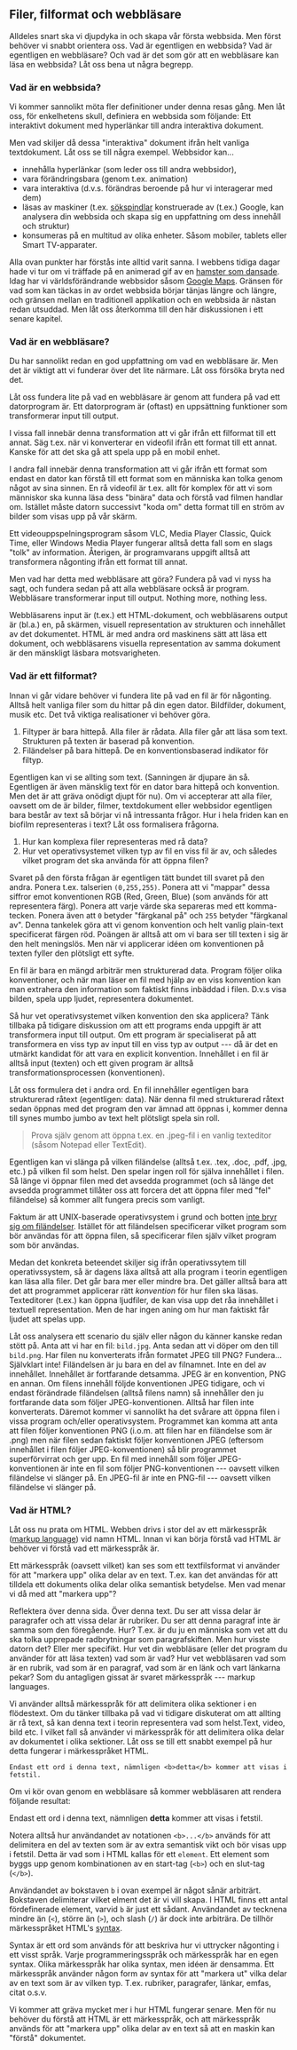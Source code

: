 ## Filer, filformat och webbläsare

Alldeles snart ska vi djupdyka in och skapa vår första webbsida. Men först behöver vi snabbt orientera oss. Vad är egentligen en webbsida? Vad är egentligen en webbläsare? Och vad är det som gör att en webbläsare kan läsa en webbsida? Låt oss bena ut några begrepp.

### Vad är en webbsida?

Vi kommer sannolikt möta fler definitioner under denna resas gång. Men låt oss, för enkelhetens skull, definiera en webbsida som följande: Ett interaktivt dokument med hyperlänkar till andra interaktiva dokument.

Men vad skiljer då dessa "interaktiva" dokument ifrån helt vanliga textdokument. Låt oss se till några exempel. Webbsidor kan...

* innehålla hyperlänkar (som leder oss till andra webbsidor),
* vara förändringsbara (genom t.ex. animation)
* vara interaktiva (d.v.s. förändras beroende på hur vi interagerar med dem)
* läsas av maskiner (t.ex. [sökspindlar][0] konstruerade av (t.ex.) Google, kan analysera din webbsida och skapa sig en uppfattning om dess innehåll och struktur)
* konsumeras på en multitud av olika enheter. Såsom mobiler, tablets eller Smart TV-apparater.

Alla ovan punkter har förstås inte alltid varit sanna. I webbens tidiga dagar hade vi tur om vi träffade på en animerad gif av en [hamster som dansade][1]. Idag har vi världsförändrande webbsidor såsom [Google Maps][2]. Gränsen för vad som kan täckas in av ordet webbsida börjar tänjas längre och längre, och gränsen mellan en traditionell applikation och en webbsida är nästan redan utsuddad. Men låt oss återkomma till den här diskussionen i ett senare kapitel.

### Vad är en webbläsare?

Du har sannolikt redan en god uppfattning om vad en webbläsare är. Men det är viktigt att vi funderar över det lite närmare. Låt oss försöka bryta ned det.

Låt oss fundera lite på vad en webbläsare är genom att fundera på vad ett datorprogram är. Ett datorprogram är (oftast) en uppsättning funktioner som transformerar input till output.

I vissa fall innebär denna transformation att vi går ifrån ett filformat till ett annat. Säg t.ex. när vi konverterar en videofil ifrån ett format till ett annat. Kanske för att det ska gå att spela upp på en mobil enhet.

I andra fall innebär denna transformation att vi går ifrån ett format som endast en dator kan förstå till ett format som en människa kan tolka genom något av sina sinnen. En rå videofil är t.ex. allt för komplex för att vi som människor ska kunna läsa dess "binära" data och förstå vad filmen handlar om. Istället måste datorn successivt "koda om" detta format till en ström av bilder som visas upp på vår skärm.

Ett videouppspelningsprogram såsom VLC, Media Player Classic, Quick Time, eller Windows Media Player fungerar alltså detta fall som en slags "tolk" av information. Återigen, är programvarans uppgift alltså att transformera någonting ifrån ett format till annat.

Men vad har detta med webbläsare att göra? Fundera på vad vi nyss ha sagt, och fundera sedan på att alla webbläsare också är program. Webbläsare transformerar input till output. Nothing more, nothing less.

Webbläsarens input är (t.ex.) ett HTML-dokument, och webbläsarens output är (bl.a.) en, på skärmen, visuell representation av strukturen och innehållet av det dokumentet. HTML är med andra ord maskinens sätt att läsa ett dokument, och webbläsarens visuella representation av samma dokument är den mänskligt läsbara motsvarigheten.

### Vad är ett filformat?

Innan vi går vidare behöver vi fundera lite på vad en fil är för någonting. Alltså helt vanliga filer som du hittar på din egen dator. Bildfilder, dokument, musik etc. Det två viktiga realisationer vi behöver göra.

1. Filtyper är bara hittepå. Alla filer är rådata. Alla filer går att läsa som text. Strukturen på texten är baserad på konvention.
2. Filändelser på bara hittepå. De en konventionsbaserad indikator för filtyp.

Egentligen kan vi se allting som text. (Sanningen är djupare än så. Egentligen är även mänsklig text för en dator bara hittepå och konvention. Men det är att gräva onödigt djupt för nu). Om vi accepterar att alla filer, oavsett om de är bilder, filmer, textdokument eller webbsidor egentligen bara består av text så börjar vi nå intressanta frågor. Hur i hela friden kan en biofilm representeras i text? Låt oss formalisera frågorna.

1. Hur kan komplexa filer representeras med rå data?
2. Hur vet operativsystemet vilken typ av fil en viss fil är av, och således vilket program det ska använda för att öppna filen?

Svaret på den första frågan är egentligen tätt bundet till svaret på den andra. Ponera t.ex. talserien `(0,255,255)`. Ponera att vi "mappar" dessa siffror emot konventionen RGB (Red, Green, Blue) (som används för att representera färg). Ponera att varje värde ska separeras med ett komma-tecken. Ponera även att `0` betyder "färgkanal på" och `255` betyder "färgkanal av". Denna tankelek göra att vi genom konvention och helt vanlig plain-text specificerat färgen röd. Poängen är alltså att om vi bara ser till texten i sig är den helt meningslös. Men när vi applicerar idéen om konventionen på texten fyller den plötsligt ett syfte.

En fil är bara en mängd arbiträr men strukturerad data. Program följer olika konventioner, och när man läser en fil med hjälp av en viss konvention kan man extrahera den information som faktiskt finns inbäddad i filen. D.v.s visa bilden, spela upp ljudet, representera dokumentet.

Så hur vet operativsystemet vilken konvention den ska applicera? Tänk tillbaka på tidigare diskussion om att ett programs enda uppgift är att transformera input till output. Om ett program är specialiserat på att transformera en viss typ av input till en viss typ av output --- då är det en utmärkt kandidat för att vara en explicit konvention. Innehållet i en fil är alltså input (texten) och ett given program är alltså transformationsprocessen (konventionen).

Låt oss formulera det i andra ord. En fil innehåller egentligen bara strukturerad råtext (egentligen: data). När denna fil med strukturerad råtext sedan öppnas med det program den var ämnad att öppnas i, kommer denna till synes mumbo jumbo av text helt plötsligt spela sin roll.
> 
> Prova själv genom att öppna t.ex. en .jpeg-fil i en vanlig texteditor (såsom Notepad eller TextEdit).

Egentligen kan vi slänga på vilken filändelse (alltså t.ex. .tex, .doc, .pdf, .jpg, etc.) på vilken fil som helst. Den spelar ingen roll för själva innehållet i filen. Så länge vi öppnar filen med det avsedda programmet (och så länge det avsedda programmet tillåter oss att forcera det att öppna filer med "fel" filändelse) så kommer allt fungera precis som vanligt.

Faktum är att UNIX-baserade operativsystem i grund och botten [inte bryr sig om filändelser][3]. Istället för att filändelsen specificerar vilket program som bör användas för att öppna filen, så specificerar filen själv vilket program som bör användas.

Medan det konkreta beteendet skiljer sig ifrån operativssytem till operativssystem, så är dagens läxa alltså att alla program i teorin egentligen kan läsa alla filer. Det går bara mer eller mindre bra. Det gäller alltså bara att det att programmet applicerar rätt _konvention_ för hur filen ska läsas. Texteditorer (t.ex.) kan öppna ljudfiler, de kan visa upp det råa innehållet i textuell representation. Men de har ingen aning om hur man faktiskt får ljudet att spelas upp.

Låt oss analysera ett scenario du själv eller någon du känner kanske redan stött på. Anta att vi har en fil: `bild.jpg`. Anta sedan att vi döper om den till `bild.png`. Har filen nu konverterats ifrån formatet JPEG till PNG? Fundera... Självklart inte! Filändelsen är ju bara en del av filnamnet. Inte en del av innehållet. Innehållet är fortfarande detsamma. JPEG är en konvention, PNG en annan. Om filens innehåll följde konventionen JPEG tidigare, och vi endast förändrade filändelsen (alltså filens namn) så innehåller den ju fortfarande data som följer JPEG-konventionen. Alltså har filen inte konverterats. Däremot kommer vi sannolikt ha det svårare att öppna filen i vissa program och/eller operativsystem. Programmet kan komma att anta att filen följer konventionen PNG (i.o.m. att filen har en filändelse som är .png) men när filen sedan faktiskt följer konventionen JPEG (eftersom innehållet i filen följer JPEG-konventionen) så blir programmet superförvirrat och ger upp. En fil med innehåll som följer JPEG-konventionen är inte en fil som följer PNG-konventionen --- oavsett vilken filändelse vi slänger på. En JPEG-fil är inte en PNG-fil --- oavsett vilken filändelse vi slänger på.

### Vad är HTML?

Låt oss nu prata om HTML. Webben drivs i stor del av ett märkesspråk ([markup language][4]) vid namn HTML. Innan vi kan börja förstå vad HTML är behöver vi förstå vad ett märkesspråk är.

Ett märkesspråk (oavsett vilket) kan ses som ett textfilsformat vi använder för att "markera upp" olika delar av en text. T.ex. kan det användas för att tilldela ett dokuments olika delar olika semantisk betydelse. Men vad menar vi då med att "markera upp"? 

Reflektera över denna sida. Över denna text. Du ser att vissa delar är paragrafer och att vissa delar är rubriker. Du ser att denna paragraf inte är samma som den föregående. Hur? T.ex. är du ju en människa som vet att du ska tolka upprepade radbrytningar som paragrafskiften. Men hur visste datorn det? Eller mer specifikt. Hur vet din webbläsare (eller det program du använder för att läsa texten) vad som är vad? Hur vet webbläsaren vad som är en rubrik, vad som är en paragraf, vad som är en länk och vart länkarna pekar? Som du antagligen gissat är svaret märkesspråk --- markup languages.

Vi använder alltså märkesspråk för att delimitera olika sektioner i en flödestext. Om du tänker tillbaka på vad vi tidigare diskuterat om att allting är rå text, så kan denna text i teorin representera vad som helst.Text, video, bild etc. I vilket fall så använder vi märkesspråk för att delimitera olika delar av dokumentet i olika sektioner. Låt oss se till ett snabbt exempel på hur detta fungerar i märkesspråket HTML.
    
    Endast ett ord i denna text, nämnligen <b>detta</b> kommer att visas i fetstil.

Om vi kör ovan genom en webbläsare så kommer webbläsaren att rendera följande resultat:

Endast ett ord i denna text, nämnligen **detta** kommer att visas i fetstil.

Notera alltså hur användandet av notationen `<b>...</b>` används för att delimitera en del av texten som är av extra semantisk vikt och bör visas upp i fetstil. Detta är vad som i HTML kallas för ett `element`. Ett element som byggs upp genom kombinationen av en start-tag (`<b>`) och en slut-tag (`</b>`).

Användandet av bokstaven `b` i ovan exempel är något sånär arbiträrt. Bokstaven delimiterar vilket elment det är vi vill skapa. I HTML finns ett antal fördefinerade element, varvid `b` är just ett sådant. Användandet av tecknena mindre än (`<`), större än (`>`), och slash (`/`) är dock inte arbiträra. De tillhör märkesspråket HTML's [syntax][5].

Syntax är ett ord som används för att beskriva hur vi uttrycker någonting i ett visst språk. Varje programmeringsspråk och märkesspråk har en egen syntax. Olika märkesspråk har olika syntax, men idéen är densamma. Ett märkesspråk använder någon form av syntax för att "markera ut" vilka delar av en text som är av vilken typ. T.ex. rubriker, paragrafer, länkar, emfas, citat o.s.v.

Vi kommer att gräva mycket mer i hur HTML fungerar senare. Men för nu behöver du förstå att HTML är ett märkesspråk, och att märkesspråk används för att "markera upp" olika delar av en text så att en maskin kan "förstå" dokumentet.

[0]: http://en.wikipedia.org/wiki/Web_crawler
[1]: http://en.wikipedia.org/wiki/Hampster_Dance
[2]: http://maps.google.com
[3]: http://cs.canisius.edu/ONLINESTUFF/UNIX/files1.html
[4]: http://en.wikipedia.org/wiki/Markup_language
[5]: http://sv.wikipedia.org/wiki/Syntax